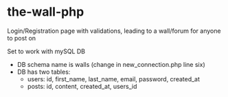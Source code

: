 the-wall-php
============

Login/Registration page with validations, leading to a wall/forum for anyone to post on

Set to work with mySQL DB
- DB schema name is walls (change in new_connection.php line six)
- DB has two tables:
  - users: id, first_name, last_name, email, password, created_at
  - posts: id, content, created_at, users_id
